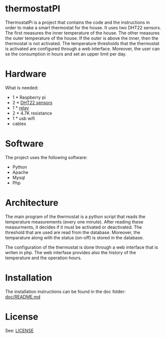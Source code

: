 # thermostatPI

ThermostatPi is a project that contains the code and the instructions in order to make a smart thermostat for the house. It uses two DHT22 sensors. The first measures the inner temperature of the house. The other measures the outer temperature of the house. If the outer is above the inner, then the thermostat is not activated. The temperature thresholds that the thermostat is activated are configured through a web interface. Moreover, the user can se the consumption in hours and set an upper limit per day.

# Hardware

What is needed:

* 1 * Raspberry pi
* 2 * [DHT22 sensors](https://www.adafruit.com/products/385)
* 1 * [relay](https://www.sparkfun.com/products/11042)
* 2 * 4.7K resistance
* 1 * usb wifi
* cables

# Software

The project uses the following software:

* Python
* Apache
* Mysql
* Php

# Architecture

The main program of the thermostat is a python script that reads the temperature measurements (every one minute).
After reading these measurments, it decides if it must be activated or deactivated.
The threshold that are used are read from the database.
Moreover, the temparature along with the status (on-off) is stored in the database.

The configuration of the thermostat is done through a web interface that is writen in php.
The web interfase provides also the history of the temperature and the operation hours.

# Installation

The installation instructions can be found in the doc folder: [doc/README.md](doc/README.md)

# License

See: [LICENSE](LICENSE)
